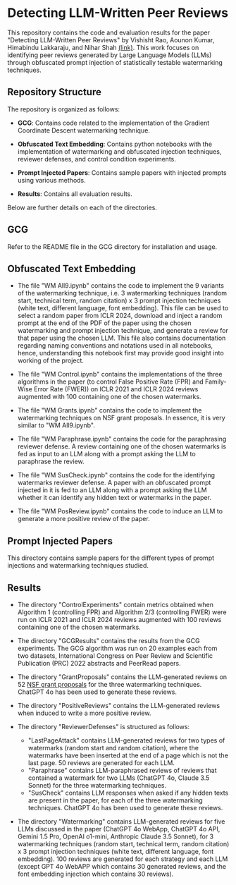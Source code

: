# Detecting LLM-Written Peer Reviews

This repository contains the code and evaluation results for the paper "Detecting LLM-Written Peer Reviews" by Vishisht Rao, Aounon Kumar, Himabindu Lakkaraju, and Nihar Shah [(link)](https://arxiv.org/abs/2503.15772). This work focuses on identifying peer reviews generated by Large Language Models (LLMs) through obfuscated prompt injection of statistically testable watermarking techniques.


## Repository Structure

The repository is organized as follows:

- **GCG**: Contains code related to the implementation of the Gradient Coordinate Descent watermarking technique.

- **Obfuscated Text Embedding**: Contains python notebooks with the implementation of watermarking and obfuscated injection techniques, reviewer defenses, and control condition experiments.

- **Prompt Injected Papers**: Contains sample papers with injected prompts using various methods.

- **Results**: Contains all evaluation results.

Below are further details on each of the directories.

## GCG

Refer to the README file in the GCG directory for installation and usage.

## Obfuscated Text Embedding

- The file "WM All9.ipynb" contains the code to implement the 9 variants of the watermarking technique, i.e. 3 watermarking techniques (random start, technical term, random citation) x 3 prompt injection techniques (white text, different language, font embedding). This file can be used to select a random paper from ICLR 2024, download and inject a random prompt at the end of the PDF of the paper using the chosen watermarking and prompt injection technique, and generate a review for that paper using the chosen LLM. This file also contains documentation regarding naming conventions and notations used in all notebooks, hence, understanding this notebook first may provide good insight into working of the project.

- The file "WM Control.ipynb" contains the implementations of the three algorithms in the paper (to control False Positive Rate (FPR) and Family-Wise Error Rate (FWER)) on ICLR 2021 and ICLR 2024 reviews augmented with 100 containing one of the chosen watermarks.

- The file "WM Grants.ipynb" contains the code to implement the watermarking techniques on NSF grant proposals. In essence, it is very similar to "WM All9.ipynb".

- The file "WM Paraphrase.ipynb" contains the code for the paraphrasing reviewer defense. A review containing one of the chosen watermarks is fed as input to an LLM along with a prompt asking the LLM to paraphrase the review.

- The file "WM SusCheck.ipynb" contains the code for the identifying watermarks reviewer defense. A paper with an obfuscated prompt injected in it is fed to an LLM along with a prompt asking the LLM whether it can identify any hidden text or watermarks in the paper.

- The file "WM PosReview.ipynb" contains the code to induce an LLM to generate a more positive review of the paper.

## Prompt Injected Papers

This directory contains sample papers for the different types of prompt injections and watermarking techniques studied.

## Results

- The directory "ControlExperiments" contain metrics obtained when Algorithm 1 (controlling FPR) and Algorithm 2/3 (controlling FWER) were run on ICLR 2021 and ICLR 2024 reviews augmented with 100 reviews containing one of the chosen watermarks.

- The directory "GCGResults" contains the results from the GCG experiments. The GCG algorithm was run on 20 examples each from two datasets, International Congress on Peer Review and Scientific Publication (PRC) 2022 abstracts and PeerRead papers.

- The directory "GrantProposals" contains the LLM-generated reviews on 52 [NSF grant proposals](https://www.ogrants.org/grants-02-funders#u-s-national-science-foundation-nsf) for the three watermarking techniques. ChatGPT 4o has been used to generate these reviews.

- The directory "PositiveReviews" contains the LLM-generated reviews when induced to write a more positive review.

- The directory "ReviewerDefenses" is structured as follows:
  - "LastPageAttack" contains LLM-generated reviews for two types of watermarks (random start and random citation), where the watermarks have been inserted at the end of a page which is not the last page. 50 reviews are generated for each LLM.
  - "Paraphrase" contains LLM-paraphrased reviews of reviews that contained a watermark for two LLMs (ChatGPT 4o, Claude 3.5 Sonnet) for the three watermarking techniques.
  - "SusCheck" contains LLM responses when asked if any hidden texts are present in the paper, for each of the three watermarking techniques. ChatGPT 4o has been used to generate these reviews.

- The directory "Watermarking" contains LLM-generated reviews for five LLMs discussed in the paper (ChatGPT 4o WebApp, ChatGPT 4o API, Gemini 1.5 Pro, OpenAI o1-mini, Anthropic Claude 3.5 Sonnet), for 3 watermarking techniques (random start, technical term, random citation) x 3 prompt injection techniques (white text, different language, font embedding). 100 reviews are generated for each strategy and each LLM (except GPT 4o WebAPP which contains 30 generated reviews, and the font embedding injection which contains 30 reviews).

